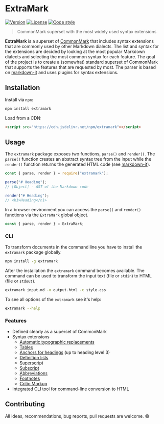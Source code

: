 # ExtraMark

[![Version][badge-version]](https://npmjs.com/package/extramark)
[![License][badge-license]](https://github.com/vimtaai/extramark/blob/master/LICENSE.md)
[![Code style][badge-style]](https://github.com/prettier/prettier)

> CommonMark superset with the most widely used syntax extensions

**ExtraMark** is a superset of [CommonMark](https://commonmark.org/) that includes syntax extensions that are commonly used by other Markdown dialects. The list and syntax for the extensions are decided by looking at the most popular Markdown dialects and selecting the most common syntax for each feature. The goal of the project is to create a (somewhat) standard superset of CommonMark that supports the features that are requested by most. The parser is based on [markdown-it](https://github.com/markdown-it/markdown-it) and uses plugins for syntax extensions.

## Installation

Install via `npm`:

```bash
npm install extramark
```

Load from a CDN:

```html
<script src="https://cdn.jsdelivr.net/npm/extramark"></script>
```

## Usage

The `extramark` package exposes two functions, `parse()` and `render()`. The `parse()` function creates an abstract syntax tree from the input while the `render()` function returns the generated HTML code (see [markdown-it](https://github.com/markdown-it/markdown-it)).

```js
const { parse, render } = require("extramark");

parse("# Heading");
// [Object] - AST of the Markdown code

render("# Heading");
// <h1>Heading</h1>
```

In a browser environment you can access the `parse()` and `render()` functions via the `ExtraMark` global object.

```js
const { parse, render } = ExtraMark;
```

### CLI

To transform documents in the command line you have to install the `extramark` package globally.

```bash
npm install -g extramark
```

After the installation the `extramark` command becomes available. The command can be used to transform the input text (file or `stdin`) to HTML (file or `stdout`).

```bash
extramark input.md -o output.html -c style.css
```

To see all options of the `extramark` see it's help:

```bash
extramark --help
```

### Features

- Defined clearly as a superset of CommonMark
- Syntax extensions
  - [Automatic typographic replacements][typographer]
  - [Tables][table]
  - [Anchors for headings][anchor] (up to heading level 3)
  - [Definition lists][deflist]
  - [Superscript][superscript]
  - [Subscript][subscript]
  - [Abbreviations][abbreviation]
  - [Footnotes][footnote]
  - [Critic Markup][critic-markup]
- Integrated CLI tool for command-line conversion to HTML

[typographer]: https://github.com/markdown-it/markdown-it/blob/master/lib/rules_core/replacements.js
[table]: https://help.github.com/articles/organizing-information-with-tables/
[anchor]: https://github.com/valeriangalliat/markdown-it-anchor
[deflist]: https://github.com/markdown-it/markdown-it-deflist
[superscript]: https://github.com/markdown-it/markdown-it-sup
[subscript]: https://github.com/markdown-it/markdown-it-sub
[abbreviation]: https://github.com/markdown-it/markdown-it-abbr
[footnote]: https://github.com/markdown-it/markdown-it-footnote
[critic-markup]: http://criticmarkup.com/

## Contributing

All ideas, recommendations, bug reports, pull requests are welcome. :smile:

[badge-version]: https://img.shields.io/npm/v/extramark.svg?style=flat-square
[badge-license]: https://img.shields.io/npm/l/extramark.svg?style=flat-square
[badge-style]: https://img.shields.io/badge/code_style-prettier-ff69b4.svg?style=flat-square
